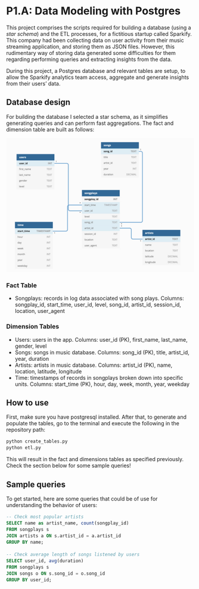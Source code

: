# P1.A: Data Modeling with Postgres

This project comprises the scripts required for building a database (using a *star schema*) and the ETL processes, for a fictitious startup called Sparkify. This company had been collecting data on user activity from their music streaming application, and storing them as JSON files. However, this rudimentary way of storing data generated some difficulties for them regarding performing queries and extracting insights from the data.

During this project, a Postgres database and relevant tables are setup, to allow the Sparkify analytics team access, aggregate and generate insights from their users’ data.

## Database design

For building the database I selected a star schema, as it simplifies generating queries and can perform fast aggregations. The fact and dimension table are built as follows:


![Database schema](database_schema.jpg)


### Fact Table

- Songplays: records in log data associated with song plays. Columns: songplay_id, start_time, user_id, level, song_id, artist_id, session_id, location, user_agent

### Dimension Tables

- Users: users in the app. Columns: user_id (PK), first_name, last_name, gender, level
- Songs: songs in music database. Columns: song_id (PK), title, artist_id, year, duration
- Artists: artists in music database. Columns: artist_id (PK), name, location, latitude, longitude
- Time: timestamps of records in songplays broken down into specific units. Columns: start_time (PK), hour, day, week, month, year, weekday

## How to use

First, make sure you have postgresql installed. After that, to generate and populate the tables, go to the terminal and execute the following in the repository path:

```sh
python create_tables.py
python etl.py
```

This will result in the fact and dimensions tables as specified previously. Check the section below for some sample queries!


## Sample queries

To get started, here are some queries that could be of use for understanding the behavior of users:

```sql
-- Check most popular artists
SELECT name as artist_name, count(songplay_id)
FROM songplays s
JOIN artists a ON s.artist_id = a.artist_id
GROUP BY name;

-- Check average length of songs listened by users
SELECT user_id, avg(duration) 
FROM songplays s 
JOIN songs o ON s.song_id = o.song_id 
GROUP BY user_id;
```

